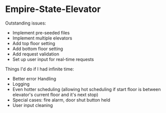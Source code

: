# Empire-State-Elevator
Outstanding issues:
- Implement pre-seeded files
- Implement multiple elevators
- Add top floor setting
- Add bottom floor setting
- Add request validation
- Set up user input for real-time requests

Things I'd do if I had infinite time:
- Better error Handling
- Logging
- Even hotter scheduling (allowing hot scheduling if start floor is between elevator's current floor and it's next stop)
- Special cases: fire alarm, door shut button held
- User input cleaning